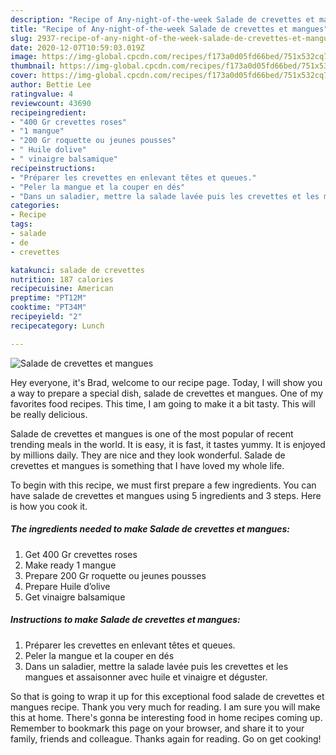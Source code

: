 ```yaml
---
description: "Recipe of Any-night-of-the-week Salade de crevettes et mangues"
title: "Recipe of Any-night-of-the-week Salade de crevettes et mangues"
slug: 2937-recipe-of-any-night-of-the-week-salade-de-crevettes-et-mangues
date: 2020-12-07T10:59:03.019Z
image: https://img-global.cpcdn.com/recipes/f173a0d05fd66bed/751x532cq70/salade-de-crevettes-et-mangues-photo-principale-de-la-recette.jpg
thumbnail: https://img-global.cpcdn.com/recipes/f173a0d05fd66bed/751x532cq70/salade-de-crevettes-et-mangues-photo-principale-de-la-recette.jpg
cover: https://img-global.cpcdn.com/recipes/f173a0d05fd66bed/751x532cq70/salade-de-crevettes-et-mangues-photo-principale-de-la-recette.jpg
author: Bettie Lee
ratingvalue: 4
reviewcount: 43690
recipeingredient:
- "400 Gr crevettes roses"
- "1 mangue"
- "200 Gr roquette ou jeunes pousses"
- " Huile dolive"
- " vinaigre balsamique"
recipeinstructions:
- "Préparer les crevettes en enlevant têtes et queues."
- "Peler la mangue et la couper en dés"
- "Dans un saladier, mettre la salade lavée puis les crevettes et les mangues et assaisonner avec huile et vinaigre et déguster."
categories:
- Recipe
tags:
- salade
- de
- crevettes

katakunci: salade de crevettes 
nutrition: 187 calories
recipecuisine: American
preptime: "PT12M"
cooktime: "PT34M"
recipeyield: "2"
recipecategory: Lunch

---
```



![Salade de crevettes et mangues](https://img-global.cpcdn.com/recipes/f173a0d05fd66bed/751x532cq70/salade-de-crevettes-et-mangues-photo-principale-de-la-recette.jpg)

Hey everyone, it's Brad, welcome to our recipe page. Today, I will show you a way to prepare a special dish, salade de crevettes et mangues. One of my favorites food recipes. This time, I am going to make it a bit tasty. This will be really delicious.

Salade de crevettes et mangues is one of the most popular of recent trending meals in the world. It is easy, it is fast, it tastes yummy. It is enjoyed by millions daily. They are nice and they look wonderful. Salade de crevettes et mangues is something that I have loved my whole life.




To begin with this recipe, we must first prepare a few ingredients. You can have salade de crevettes et mangues using 5 ingredients and 3 steps. Here is how you cook it.

<!--inarticleads1-->

##### The ingredients needed to make Salade de crevettes et mangues:

1. Get 400 Gr crevettes roses
1. Make ready 1 mangue
1. Prepare 200 Gr roquette ou jeunes pousses
1. Prepare  Huile d’olive
1. Get  vinaigre balsamique




<!--inarticleads2-->

##### Instructions to make Salade de crevettes et mangues:

1. Préparer les crevettes en enlevant têtes et queues.
1. Peler la mangue et la couper en dés
1. Dans un saladier, mettre la salade lavée puis les crevettes et les mangues et assaisonner avec huile et vinaigre et déguster.




So that is going to wrap it up for this exceptional food salade de crevettes et mangues recipe. Thank you very much for reading. I am sure you will make this at home. There's gonna be interesting food in home recipes coming up. Remember to bookmark this page on your browser, and share it to your family, friends and colleague. Thanks again for reading. Go on get cooking!
